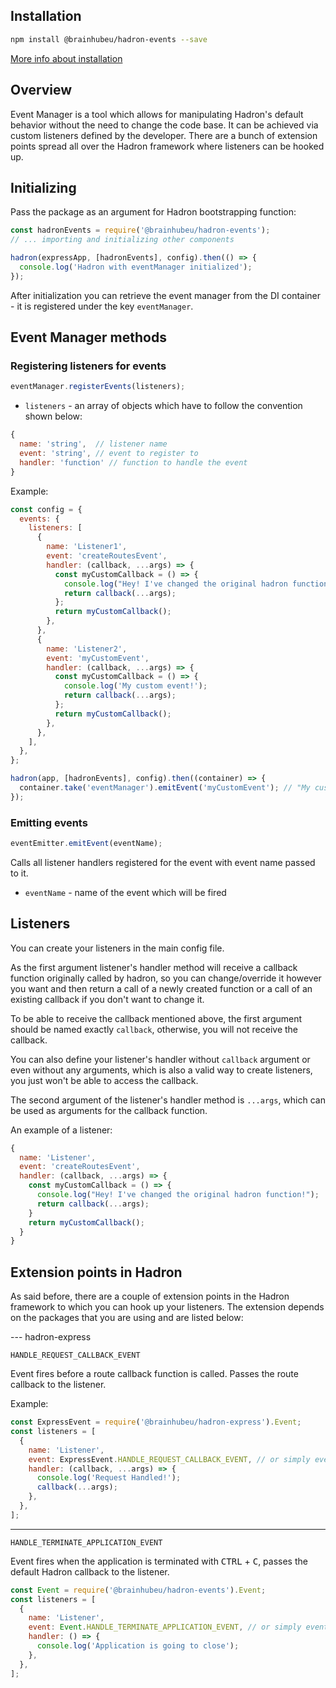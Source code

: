 ## Installation

```bash
npm install @brainhubeu/hadron-events --save
```

[More info about installation](/core/#installation)

## Overview

Event Manager is a tool which allows for manipulating Hadron's default behavior without the need to change the code base. It can be achieved via custom listeners defined by the developer. There are a bunch of extension points spread all over the Hadron framework where listeners can be hooked up.

## Initializing

Pass the package as an argument for Hadron bootstrapping function:

```javascript
const hadronEvents = require('@brainhubeu/hadron-events');
// ... importing and initializing other components

hadron(expressApp, [hadronEvents], config).then(() => {
  console.log('Hadron with eventManager initialized');
});
```

After initialization you can retrieve the event manager from the DI container - it is registered under the key `eventManager`.

## Event Manager methods

### Registering listeners for events

```javascript
eventManager.registerEvents(listeners);
```

* `listeners` - an array of objects which have to follow the convention shown below:

```javascript
{
  name: 'string',  // listener name
  event: 'string', // event to register to
  handler: 'function' // function to handle the event
}
```

Example:

```javascript
const config = {
  events: {
    listeners: [
      {
        name: 'Listener1',
        event: 'createRoutesEvent',
        handler: (callback, ...args) => {
          const myCustomCallback = () => {
            console.log("Hey! I've changed the original hadron function!");
            return callback(...args);
          };
          return myCustomCallback();
        },
      },
      {
        name: 'Listener2',
        event: 'myCustomEvent',
        handler: (callback, ...args) => {
          const myCustomCallback = () => {
            console.log('My custom event!');
            return callback(...args);
          };
          return myCustomCallback();
        },
      },
    ],
  },
};

hadron(app, [hadronEvents], config).then((container) => {
  container.take('eventManager').emitEvent('myCustomEvent'); // "My custom event!"
});
```

### Emitting events

```javascript
eventEmitter.emitEvent(eventName);
```

Calls all listener handlers registered for the event with event name passed to it.

* `eventName` - name of the event which will be fired

## Listeners

You can create your listeners in the main config file.

As the first argument listener's handler method will receive a callback function originally called by hadron, so you can change/override it however you want and then return a call of a newly created function or a call of an existing callback if you don't want to change it.

To be able to receive the callback mentioned above, the first argument should be named exactly `callback`, otherwise, you will not receive the callback.

You can also define your listener's handler without `callback` argument or even without any arguments, which is also a valid way to create listeners, you just won't be able to access the callback.

The second argument of the listener's handler method is `...args`, which can be used as arguments for the callback function.

An example of a listener:

```javascript
{
  name: 'Listener',
  event: 'createRoutesEvent',
  handler: (callback, ...args) => {
    const myCustomCallback = () => {
      console.log("Hey! I've changed the original hadron function!");
      return callback(...args);
    }
    return myCustomCallback();
  }
}
```

## Extension points in Hadron

As said before, there are a couple of extension points in the Hadron framework to which you can hook up your listeners.
The extension depends on the packages that you are using and are listed below:

--- hadron-express

`HANDLE_REQUEST_CALLBACK_EVENT`

Event fires before a route callback function is called. Passes the route callback to the listener.

Example:

```javascript
const ExpressEvent = require('@brainhubeu/hadron-express').Event;
const listeners = [
  {
    name: 'Listener',
    event: ExpressEvent.HANDLE_REQUEST_CALLBACK_EVENT, // or simply event: 'HANDLE_REQUEST_CALLBACK_EVENT'
    handler: (callback, ...args) => {
      console.log('Request Handled!');
      callback(...args);
    },
  },
];
```

---

`HANDLE_TERMINATE_APPLICATION_EVENT`

Event fires when the application is terminated with <kbd>CTRL</kbd> + <kbd>C</kbd>, passes the default Hadron callback to the listener.

```javascript
const Event = require('@brainhubeu/hadron-events').Event;
const listeners = [
  {
    name: 'Listener',
    event: Event.HANDLE_TERMINATE_APPLICATION_EVENT, // or simply event: 'HANDLE_TERMINATE_APPLICATION_EVENT'
    handler: () => {
      console.log('Application is going to close');
    },
  },
];
```
